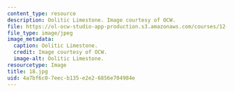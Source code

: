 ```yaml
---
content_type: resource
description: Oolitic Limestone. Image courtesy of OCW.
file: https://ol-ocw-studio-app-production.s3.amazonaws.com/courses/12-110-sedimentary-geology-fall-2004/4a7bf6c07eecb135e2e26856e704984e_18.jpg
file_type: image/jpeg
image_metadata:
  caption: Oolitic Limestone.
  credit: Image courtesy of OCW.
  image-alt: Oolitic Limestone.
resourcetype: Image
title: 18.jpg
uid: 4a7bf6c0-7eec-b135-e2e2-6856e704984e
---
```

